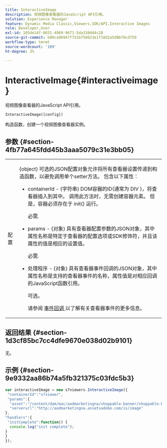 ```yaml
---
title: InteractiveImage
description: 视频图像查看器的JavaScript API引用。
solution: Experience Manager
feature: Dynamic Media Classic,Viewers,SDK/API,Interactive Images
role: Developer,User
exl-id: 165de14f-0031-4969-9671-5da310d44c28
source-git-commit: b89ca96947f751b750623e1f18d2a5d86f0cd759
workflow-type: tm+mt
source-wordcount: '169'
ht-degree: 3%

---
```


# InteractiveImage{#interactiveimage}

视频图像查看器的JavaScript API引用。

`InteractiveImage([config])`

构造函数，创建一个视频图像查看器实例。

## 参数 {#section-4fb77a645fdd45b3aaa5079c31e3bb05}

<table id="table_896DFF34A68A403DB93A6D597461A573"> 
 <tbody> 
  <tr> 
   <td colname="col1"> <p> <span class="codeph"> <span class="varname"> 配置 </span> </span> </p> </td> 
   <td colname="col2"> <p> <span class="codeph"> {object} </span> 可选的JSON配置对象允许将所有查看器设置传递到构造函数，以避免调用单个setter方法。 包含以下属性： </p> <p> 
     <ul id="ul_789DBD5B72ED4C80B685455B0D59494D"> 
      <li id="li_28FDCB53E4AD4097A51F21B876C18FB1"> <p> <span class="codeph"> containerId </span> - <span class="codeph"> {字符串} </span> DOM容器的ID(通常为 <span class="codeph"> DIV </span>)，将查看器插入到其中。 调用此方法时，无需创建容器元素。 但是，容器必须存在于 <span class="codeph"> init() </span> 运行。 </p> <p>必需. </p> </li> 
      <li id="li_FDE00392DC1544ABBDD75F81EF814EF2"> <p> <span class="codeph"> params </span> - <span class="codeph"> {对象} </span> 具有查看器配置参数的JSON对象，其中属性名称是特定于查看器的配置选项或SDK修饰符，并且该属性的值是相应的设置值。 </p> <p>必需. </p> </li> 
      <li id="li_C534D5091CDA4717BCC48E3EBBF09AB8"> <p> <span class="codeph"> 处理程序 </span> - <span class="codeph"> {对象} </span> 具有查看器事件回调的JSON对象，其中属性名称是支持的查看器事件的名称，属性值是对相应回调的JavaScript函数引用。 </p> <p>可选。 </p> <p>请参阅 <a href="../../../c-html5-aem-asset-viewers/c-html5-aem-interactive-images/c-html5-aem-interactive-image-event-callbacks.md#concept-66d5996f2b1b44cab3d5264cda5c50cd" format="dita" scope="local"> 事件回调 </a> 以了解有关查看器事件的更多信息。 </p> </li> 
     </ul> </p> </td> 
  </tr> 
 </tbody> 
</table>

## 返回结果 {#section-1d3cf85bc7cc4dfe9670e038d02b9101}

无。

## 示例 {#section-9e9332aa86b74a5fb321375c03fdc5b3}

```javascript {.line-numbers}
var interactiveImage = new s7viewers.InteractiveImage({ 
 "containerId":"s7viewer", 
 "params":{ 
  "asset":"/content/dam/mac/aodmarketingna/shoppable-banner/shoppable-banner.jpg", 
  "serverurl":"http://aodmarketingna.assetsadobe.com/is/image" 
}, 
"handlers":{ 
 "initComplete":function() { 
  console.log("init complete"); 
} 
} 
});
```

